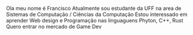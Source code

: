 Ola meu nome é Francisco
Atualmente sou estudante da UFF na area de Sistemas de Computação / Ciências da Computação
Estou interessado em aprender Web design e Programação nas linguaguens Phyton, C++, Rust
Quero entrar no mercado de Game Dev
